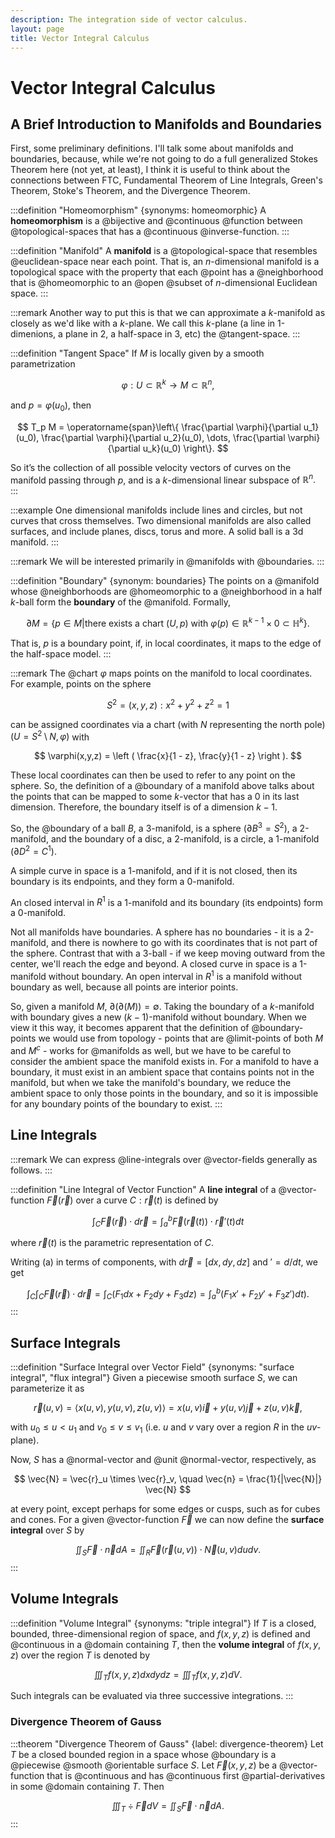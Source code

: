 ```yaml
---
description: The integration side of vector calculus.
layout: page
title: Vector Integral Calculus
---
```


# Vector Integral Calculus

## A Brief Introduction to Manifolds and Boundaries

First, some preliminary definitions. I'll talk some about manifolds and boundaries, because, while we're not going to do a full generalized Stokes Theorem here (not yet, at least), I think it is useful to think about the connections between FTC, Fundamental Theorem of Line Integrals, Green's Theorem, Stoke's Theorem, and the Divergence Theorem.

:::definition "Homeomorphism" {synonyms: homeomorphic}
A **homeomorphism** is a @bijective and @continuous @function between @topological-spaces that has a @continuous @inverse-function.
:::

:::definition "Manifold"
A **manifold** is a @topological-space that resembles @euclidean-space near each point. That is, an $n$-dimensional manifold is a topological space with the property that each @point has a @neighborhood that is @homeomorphic to an @open @subset of $n$-dimensional Euclidean space.
:::

:::remark
Another way to put this is that we can approximate a $k$-manifold as closely as we'd like with a $k$-plane. We call this $k$-plane (a line in 1-dimenions, a plane in 2, a half-space in 3, etc) the @tangent-space.
:::

:::definition "Tangent Space"
If $M$ is locally given by a smooth parametrization

$$ \varphi : U \subset \mathbb{R}^k \to M \subset \mathbb{R}^n, $$


and $p = \varphi(u_0)$, then

$$
T_p M = \operatorname{span}\left\{
\frac{\partial \varphi}{\partial u_1}(u_0),
\frac{\partial \varphi}{\partial u_2}(u_0),
\dots,
\frac{\partial \varphi}{\partial u_k}(u_0)
\right\}.
$$

So it’s the collection of all possible velocity vectors of curves on the manifold passing through $p,$ and is a $k$-dimensional linear subspace of $\mathbb{R}^n.$
:::


:::example
One dimensional manifolds include lines and circles, but not curves that cross themselves. Two dimensional manifolds are also called surfaces, and include planes, discs, torus and more. A solid ball is a 3d manifold.
:::

:::remark
We will be interested primarily in @manifolds with @boundaries.
:::

:::definition "Boundary" {synonym: boundaries}
The points on a @manifold whose @neighborhoods are @homeomorphic to a @neighborhood in a half $k$-ball form the **boundary** of the @manifold. Formally,

$$ \partial M = \{p \in M | \text{there exists a chart } (U, p) \text{ with } \varphi(p) \in \mathbb{R}^{k-1} \times {0} \subset \mathbb{H}^k \}. $$

That is, $p$ is a boundary point, if, in local coordinates, it maps to the edge of the half-space model.
:::

:::remark
The @chart $\varphi$ maps points on the manifold to local coordinates. For example, points on the sphere

$$ S^2  = {(x,y,z) : x^2 + y^2 + z^2 = 1} $$

can be assigned coordinates via a chart (with $N$ representing the north pole) $(U = S^2 \setminus {N}, \varphi)$ with

$$ \varphi(x,y,z) = \left ( \frac{x}{1 - z}, \frac{y}{1 - z} \right ). $$

These local coordinates can then be used to refer to any point on the sphere. So, the definition of a @boundary of a manifold above talks about the points that can be mapped to some $k$-vector that has a $0$ in its last dimension. Therefore, the boundary itself is of a dimension $k - 1.$

So, the @boundary of a ball $B$, a 3-manifold, is a sphere ($\partial B^3 = S^2$), a 2-manifold, and the boundary of a disc, a 2-manifold, is a circle, a 1-manifold ($\partial D^2 = C^1$).

A simple curve in space is a 1-manifold, and if it is not closed, then its boundary is its endpoints, and they form a 0-manifold.

An closed interval in $R^1$ is a 1-manifold and its boundary (its endpoints) form a 0-manifold.

Not all manifolds have boundaries. A sphere has no boundaries - it is a 2-manifold, and there is nowhere to go with its coordinates that is not part of the sphere. Contrast that with a 3-ball - if we keep moving outward from the center, we'll reach the edge and beyond. A closed curve in space is a 1-manifold without boundary. An open interval in $R^1$ is a manifold without boundary as well, because all points are interior points.

So, given a manifold $M$, $\partial(\partial(M)) = \emptyset.$ Taking the boundary of a $k$-manifold with boundary gives a new $(k-1)$-manifold without boundary. When we view it this way, it becomes apparent that the definition of @boundary-points we would use from topology - points that are @limit-points of both $M$ and $M^c$ - works for @manifolds as well, but we have to be careful to consider the ambient space the manifold exists in. For a manifold to have a boundary, it must exist in an ambient space that contains points not in the manifold, but when we take the manifold's boundary, we reduce the ambient space to only those points in the boundary, and so it is impossible for any boundary points of the boundary to exist.
:::

## Line Integrals

:::remark
We can express @line-integrals over @vector-fields generally as follows.
:::

:::definition "Line Integral of Vector Function"
A **line integral** of a @vector-function $\vec{F}(\vec{r})$ over a curve $C: \vec{r}(t)$ is defined by

$$ \int_{C} \vec{F}(\vec{r}) \cdot d \vec{r} = \int_{a}^{b} \vec{F}(\vec{r}(t)) \cdot \vec{r}'(t) dt \tag{a} $$

where $\vec{r}(t)$ is the parametric representation of $C.$

Writing (a) in terms of components, with $d \vec{r} = [dx, dy, dz]$ and $' = d/dt,$ we get

$$ \int_{C} \int_{C} \vec{F}(\vec{r}) \cdot d \vec{r} = \int_{C} (F_1 dx + F_2 dy + F_3 dz) = \int_{a}^{b} (F_1 x' + F_2 y' + F_3 z') dt). $$
:::

## Surface Integrals

:::definition "Surface Integral over Vector Field" {synonyms: "surface integral", "flux integral"}
Given a piecewise smooth surface $S,$ we can parameterize it as

$$ \vec{r}(u,v) = \langle x(u,v), y(u,v), z(u,v) \rangle = x(u,v) \vec{i} + y(u,v) \vec{j} + z(u,v) \vec{k}, $$

with $u_0 \leq u < u_1$ and $v_0 \leq v \leq v_1$ (i.e. $u$ and $v$ vary over a region $R$ in the $uv$-plane).

Now, $S$ has a @normal-vector and @unit @normal-vector, respectively, as

$$ \vec{N} = \vec{r}_u \times \vec{r}_v, \quad \vec{n} = \frac{1}{|\vec{N}|} \vec{N} $$

at every point, except perhaps for some edges or cusps, such as for cubes and cones. For a given @vector-function $\vec{F}$ we can now define the **surface integral** over $S$ by

$$ \iint_S \vec{F} \cdot \vec{n} dA = \iint_R \vec{F}(\vec{r}(u,v)) \cdot \vec{N}(u,v) du dv. $$
:::

## Volume Integrals

:::definition "Volume Integral" {synonyms: "triple integral"}
If $T$ is a closed, bounded, three-dimensional region of space, and $f(x,y,z)$ is defined and @continuous in a @domain containing $T,$ then the **volume integral** of $f(x,y,z)$ over the region $T$ is denoted by

$$ \iiint_T f(x,y,z) dx dy dz = \iiint_T f(x,y,z) dV. $$

Such integrals can be evaluated via three successive integrations.
:::

### Divergence Theorem of Gauss

:::theorem "Divergence Theorem of Gauss" {label: divergence-theorem}
Let $T$ be a closed bounded region in a space whose @boundary is a @piecewise @smooth @orientable surface $S.$ Let $\vec{F}(x,y,z)$ be a @vector-function that is @continuous and has @continuous first @partial-derivatives in some @domain containing $T.$ Then

$$ \iiint_T \div{\vec{F}} dV = \iint_S \vec{F} \cdot \vec{n} dA. $$
:::
